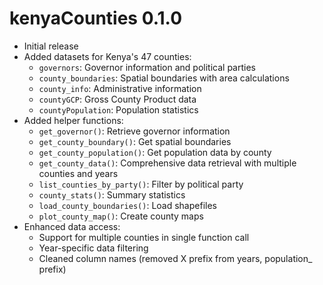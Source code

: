 # kenyaCounties 0.1.0

* Initial release
* Added datasets for Kenya's 47 counties:
  - `governors`: Governor information and political parties
  - `county_boundaries`: Spatial boundaries with area calculations
  - `county_info`: Administrative information
  - `countyGCP`: Gross County Product data
  - `countyPopulation`: Population statistics
* Added helper functions:
  - `get_governor()`: Retrieve governor information
  - `get_county_boundary()`: Get spatial boundaries
  - `get_county_population()`: Get population data by county
  - `get_county_data()`: Comprehensive data retrieval with multiple counties and years
  - `list_counties_by_party()`: Filter by political party
  - `county_stats()`: Summary statistics
  - `load_county_boundaries()`: Load shapefiles
  - `plot_county_map()`: Create county maps
* Enhanced data access:
  - Support for multiple counties in single function call
  - Year-specific data filtering
  - Cleaned column names (removed X prefix from years, population_ prefix)